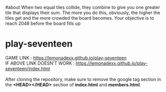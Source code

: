  
#about
When two equal tiles collide, they combine to give you one greater tile that displays their sum. The more you do this, obviously, the higher the tiles get and the more crowded the board becomes. Your objective is to reach 2048 before the board fills up
# play-seventeen 
GAME LINK : https://lemonadexx.github.io/play-seventeen <br/>
IF ABOVE LINK DOESN'T WORK : https://lemonadexx.github.io/play-seventeen/index.html
<br/>
<br/>
After cloning the repository, make sure to remove the google tag section in the **\<HEAD>\</HEAD>** section of __index.html__ and __members.html__.

